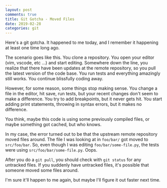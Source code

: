 ```yaml
---
layout: post
comments: true
title: Git Gotcha - Moved Files
date: 2019-02-28
categories: git
---
```

Here's a git gotcha. It happened to me today, and I remember it happening at least one time long ago.

The scenario goes like this. You clone a repository. You open your editor (vim, vscode, etc ...) and start editing. Somewhere down the line, you realize that there have been updates at the remote repository, so you pull the latest version of the code base. You run tests and everything amazingly still works. You continue blissfully coding away.

However, for some reason, some things stop making sense. You change a file in the editor, hit save, run tests, but your recent changes don't seem to make a difference. You try to add breakpoints, but it never gets hit. You start adding print statements, throwing in syntax errors, but it makes no difference.

You think, maybe this code is using some previously compiled files, or maybe something got cached, but who knows. 

In my case, the error turned out to be that the upstream remote repository moved files around. The file I was looking at in `foo/bar/` got moved to `src/foo/bar`. So, even though I was editing `foo/bar/some-file.py`, the tests were using `src/foo/bar/some-file.py`. Oops.

After you do a `git pull`, you should check with `git status` for any untracked files. If you suddenly have untracked files, it's possible that someone moved some files around. 

I'm sure it'll happen to me again, but maybe I'll figure it out faster next time.
